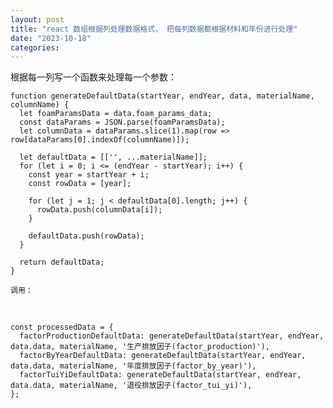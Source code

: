 ```yaml
---
layout: post
title: "react 数组根据列处理数据格式， 把每列数据都根据材料和年份进行处理"
date: "2023-10-18"
categories: 
---
```

<p>根据每一列写一个函数来处理每一个参数：</p>

<pre>
<code>function generateDefaultData(startYear, endYear, data, materialName, columnName) {
  let foamParamsData = data.foam_params_data;
  const dataParams = JSON.parse(foamParamsData);
  let columnData = dataParams.slice(1).map(row =&gt; row[dataParams[0].indexOf(columnName)]);

  let defaultData = [[&#39;&#39;, ...materialName]];
  for (let i = 0; i &lt;= (endYear - startYear); i++) {
    const year = startYear + i;
    const rowData = [year];

    for (let j = 1; j &lt; defaultData[0].length; j++) {
      rowData.push(columnData[i]);
    }

    defaultData.push(rowData);
  }

  return defaultData;
}</code></pre>

<p><code>调用：</code></p>

<p>&nbsp;</p>

<pre>
<code>const processedData = {
  factorProductionDefaultData: generateDefaultData(startYear, endYear, data.data, materialName, &#39;生产排放因子(factor_production)&#39;),
  factorByYearDefaultData: generateDefaultData(startYear, endYear, data.data, materialName, &#39;年度排放因子(factor_by_year)&#39;),
  factorTuiYiDefaultData: generateDefaultData(startYear, endYear, data.data, materialName, &#39;退役排放因子(factor_tui_yi)&#39;),
};</code></pre>

<p>&nbsp;</p>

<p>&nbsp;</p>

